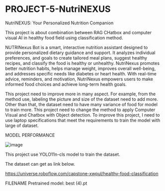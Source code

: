 # PROJECT-5-NutriNEXUS
NutriNEXUS: Your Personalized Nutrition Companion

This project is about combination between RAG CHatbox and computer visual AI in healthy food field using classification method. 

NUTRINexus Bot is a smart, interactive nutrition assistant designed to provide personalized dietary guidance and support. It analyzes individual preferences, and goals to create tailored meal plans, suggest healthy recipes, and classify the food is healthy or unhealthy. NutriNexus promotes better nutrition habits, helps manage weight, improves overall well-being, and addresses specific needs like diabetes or heart health.
With real-time advice, reminders, and motivation, NutriNexus empowers users to make informed food choices and achieve long-term health goals.

This project need to improve more in many aspect. For example, from the method use, labeling the picture and size of the dataset need to add more. Other than that, the dataset need to have many variance of food for model to train more. This project need to change the method to apply Computer Visual and Chatbox with Object detection. To improve this project, I need to use  laptop specifications that meet the requirements to train the model with large of dataset.

MODEL PERFORMANCE

![image](https://github.com/user-attachments/assets/2526095c-7dc2-4932-9904-8b8b21947bb5)

This project use YOLO11n-cls model to train the dataset.

The dataset can get as link below.

https://universe.roboflow.com/capstone-xwpul/healthy-food-classification

FILENAME
Pretrained model: best (4).pt
